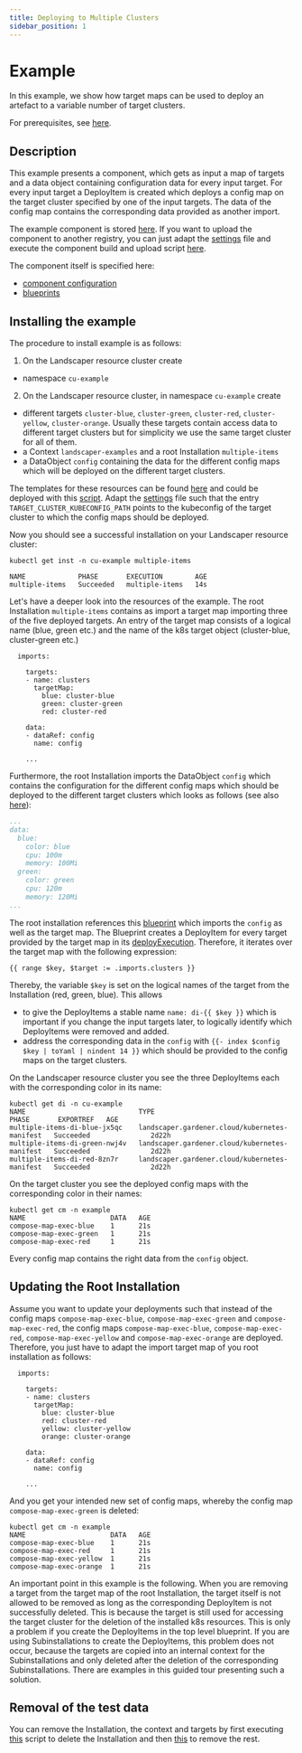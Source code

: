 ```yaml
---
title: Deploying to Multiple Clusters
sidebar_position: 1
---
```


# Example

In this example, we show how target maps can be used to deploy an artefact to a variable number of target clusters. 

For prerequisites, see [here](../../README.md#prerequisites-and-basic-definitions).

## Description

This example presents a component, which gets as input a map of targets and a data object containing
configuration data for every input target. For every input target a DeployItem is created which deploys
a config map on the target cluster specified by one of the input targets. The data of the config map contains the
corresponding data provided as another import.

The example component is stored 
[here](https://eu.gcr.io/gardener-project/landscaper/examples/component-descriptors/github.com/gardener/guided-tour/targetmaps/guided-tour-multiple-deploy-items). 
If you want to upload the component to another registry, you can just adapt the [settings](https://github.com/gardener/landscaper/blob/master/docs/guided-tour/target-maps/01-multiple-deploy-items/component/commands/settings) 
file and execute the component build and upload script [here](https://github.com/gardener/landscaper/blob/master/docs/guided-tour/target-maps/01-multiple-deploy-items/component/commands/component.sh).

The component itself is specified here:
  - [component configuration](component/components.yaml)
  - [blueprints](https://github.com/gardener/landscaper/blob/master/docs/guided-tour/target-maps/01-multiple-deploy-items/component/blueprint) 

## Installing the example

The procedure to install example is as follows:

1. On the Landscaper resource cluster create 
  - namespace `cu-example`

2. On the Landscaper resource cluster, in namespace `cu-example` create
  - different targets `cluster-blue`, `cluster-green`, `cluster-red`, `cluster-yellow`, `cluster-orange`. 
    Usually these targets contain access data to different target clusters but for simplicity we use the same target 
    cluster for all of them.
  - a Context `landscaper-examples` and a root Installation `multiple-items`
  - a DataObject `config` containing the data for the different config maps which will be deployed on the different
    target clusters.

The templates for these resources can be found [here](component/installation) and could be deployed with 
this [script](component/commands/deploy-k8s-resources.sh). Adapt the [settings](component/commands/settings) file
such that the entry `TARGET_CLUSTER_KUBECONFIG_PATH` points to the kubeconfig of the target cluster to which the
config maps should be deployed.

Now you should see a successful installation on your Landscaper resource cluster:

```
kubectl get inst -n cu-example multiple-items     
          
NAME             PHASE       EXECUTION        AGE
multiple-items   Succeeded   multiple-items   14s
```

Let's have a deeper look into the resources of the example. The root Installation `multiple-items` contains as import 
a target map importing three of the five deployed targets. An entry of the target map consists of a logical name (blue, green etc.)
and the name of the k8s target object (cluster-blue, cluster-green etc.) 

```
  imports:
  
    targets:
    - name: clusters
      targetMap:
        blue: cluster-blue
        green: cluster-green
        red: cluster-red
        
    data:
    - dataRef: config
      name: config
      
    ...
```

Furthermore, the root Installation imports the DataObject `config` which contains the configuration for the different 
config maps which should be deployed to the different target clusters which looks as follows (see also 
[here](component/installation/dataobject.yaml.tpl)):

```yaml
...
data:
  blue:
    color: blue
    cpu: 100m
    memory: 100Mi
  green:
    color: green
    cpu: 120m
    memory: 120Mi
...

```

The root installation references this [blueprint](component/blueprint/blueprint.yaml) which imports the `config` as well
as the target map. The Blueprint creates a DeployItem for every target provided by the target map in its
[deployExecution](component/blueprint/deploy-execution.yaml). Therefore, it iterates over the target map with the 
following expression:

```
{{ range $key, $target := .imports.clusters }}
```

Thereby, the variable `$key` is set on the logical names of the target from the Installation (red, green, blue). 
This allows 

- to give the DeployItems a stable name `name: di-{{ $key }}` which is important if you change the input targets later, 
  to logically identify which DeployItems were removed and added.
- address the corresponding data in the `config` with `{{- index $config $key | toYaml | nindent 14 }}` which should
  be provided to the config maps on the target clusters. 

On the Landscaper resource cluster you see the three DeployItems each with the corresponding color in its name:

```
kubectl get di -n cu-example                     
NAME                            TYPE                                            PHASE       EXPORTREF   AGE
multiple-items-di-blue-jx5qc    landscaper.gardener.cloud/kubernetes-manifest   Succeeded               2d22h
multiple-items-di-green-nwj4v   landscaper.gardener.cloud/kubernetes-manifest   Succeeded               2d22h
multiple-items-di-red-8zn7r     landscaper.gardener.cloud/kubernetes-manifest   Succeeded               2d22h
```

On the target cluster you see the deployed config maps with the corresponding color in their names:

```
kubectl get cm -n example                                                          
NAME                     DATA   AGE
compose-map-exec-blue    1      21s
compose-map-exec-green   1      21s
compose-map-exec-red     1      21s
```

Every config map contains the right data from the `config` object.

## Updating the Root Installation

Assume you want to update your deployments such that instead of the config maps `compose-map-exec-blue`,
`compose-map-exec-green` and `compose-map-exec-red`, the config maps `compose-map-exec-blue`,
`compose-map-exec-red`, `compose-map-exec-yellow` and `compose-map-exec-orange` are deployed. Therefore, you
just have to adapt the import target map of you root installation as follows:

```
  imports:
  
    targets:
    - name: clusters
      targetMap:
        blue: cluster-blue
        red: cluster-red
        yellow: cluster-yellow
        orange: cluster-orange
        
    data:
    - dataRef: config
      name: config
      
    ...
```

And you get your intended new set of config maps, whereby the config map `compose-map-exec-green` is deleted:

```
kubectl get cm -n example                                                          
NAME                     DATA   AGE
compose-map-exec-blue    1      21s
compose-map-exec-red     1      21s
compose-map-exec-yellow  1      21s
compose-map-exec-orange  1      21s
```

An important point in this example is the following. When you are removing a target from the target map of the root 
Installation, the target itself is not allowed to be removed as long as the corresponding DeployItem is not 
successfully deleted. This is because the target is still used for accessing the target cluster for the deletion of 
the installed k8s resources. This is only a problem if you create the DeployItems in the top level blueprint. 
If you are using Subinstallations to create the DeployItems, this problem does not occur, because the targets are 
copied into an internal context for the Subinstallations and only deleted after the deletion of the corresponding
Subinstallations. There are examples in this guided tour presenting such a solution.

## Removal of the test data

You can remove the Installation, the context and targets by first executing [this](component/commands/delete-inst.sh) 
script to delete the Installation and then [this](component/commands/delete-rest.sh) to remove the rest.
